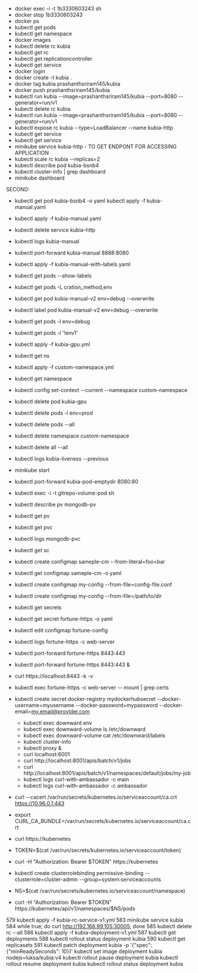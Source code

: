  - docker exec -i -t 1b3330603243 sh
 - docker stop 1b3330603243
 - docker ps
 - kubectl get pods
 - kubectl get namespace
 - docker images 
 - kubectl delete rc kubia
 - kubectl get rc
 - kubectl get replicationcontroller
 - kubectl get service
 - docker login
- docker create -t kubia .
 - docker tag kubia prashanthsriram145/kubia
 - docker push prashanthsriram145/kubia
 - kubectl run kubia --image=prashanthsriram145/kubia --port=8080 --generator=run/v1
 - kubectl delete rc kubia
 - kubectl run kubia --image=prashanthsriram145/kubia --port=8080 --generator=run/v1
 - kubectl expose rc kubia --type=LoadBalancer --name kubia-http
 - kubectl get service
 - kubectl get service
- minikube service kubia-http - TO GET ENDPONT FOR ACCESSING APPLICATION
- kubectl scale rc kubia --replicas=2
- kubectl describe pod kubia-bsnb4
- kubectl cluster-info | grep dashboard
- minikube dashboard

SECOND:
- kubectl get pod kubia-bsnb4 -o yaml
kubectl apply -f kubia-manual.yaml 
- kubectl apply -f kubia-manual.yaml 
- kubectl delete service kubia-http
- kubectl logs kubia-manual
- kubectl port-forward kubia-manual 8888:8080
- kubectl apply -f kubia-manual-with-labels.yaml 
- kubectl get pods --show-labels
- kubectl get pods -L cration_method,env
- kubectl get pod kubia-manual-v2 env=debug --overwrite
- kubectl label pod kubia-manual-v2 env=debug --overwrite
- kubectl get pods -l env=debug
- kubectl get pods -l '!env1'
- kubectl apply -f kubia-gpu.yml 
- kubectl get ns
- kubectl apply -f custom-namespace.yml 
- kubectl get namespace
- kubectl config set-context --current --namespace custom-namespace
- kubectl delete pod kubia-gpu
- kubectl delete pods -l env=prod
- kubectl delete pods --all
- kubectl delete namespace custom-namespace
- kubectl delete all --all
- kubectl logs kubia-liveness --previous

- minikube start
- kubectl port-forward kubia-pod-emptydir 8080:80
- kubectl exec -i -t gitrepo-volume-pod sh
- kubectl describe pv mongodb-pv
- kubectl get pv
- kubectl get pvc
- kubectl logs mongodb-pvc
- kubectl get sc

- kubectl create configmap sameple-cm --from-literal=foo=bar
- kubectl get configmap sameple-cm -o yaml
- kubectl create configmap my-config --from-file=config-file.conf
- kubectl create configmap my-config --from-file=/path/to/dir


- kubectl get secrets
- kubectl get secret fortune-https -o yaml
- kubectl edit configmap fortune-config
- kubectl logs fortune-https -c web-server
- kubectl port-forward fortune-https 8443:443
- kubectl port-forward fortune-https 8443:443 &
- curl https://localhost:8443 -k -v
- kubectl exec fortune-https -c web-server -- mount | grep certs
- kubectl create secret docker-registry mydockerhubsecret --docker-username=myusername --docker-password=mypassword --docker-email=my.email@provider.com


  - kubectl exec downward env
  - kubectl exec downward-volume ls  /etc/downward
  - kubectl exec downward-volume cat /etc/downward/labels
  - kubectl cluster-info
  - kubectl proxy &
  - curl localhost:8001
  - curl http://localhost:8001/apis/batch/v1/jobs
  - curl http://localhost:8001/apis/batch/v1/namespaces/default/jobs/my-job
  - kubectl logs curl-with-ambassador -c main
  - kubectl logs curl-with-ambassador -c ambassador
 - curl --cacert /var/run/secrets/kubernetes.io/serviceaccount/ca.crt https://10.96.0.1:443
- export CURL_CA_BUNDLE=/var/run/secrets/kubernetes.io/serviceaccount/ca.crt
- curl https://kubernetes
- TOKEN=$(cat /var/run/secrets/kubernetes.io/serviceaccount/token)
- curl -H "Authorization: Bearer $TOKEN" https://kubernetes
- kubectl create clusterrolebinding permissive-binding --clusterrole=cluster-admin --group=system:serviceaccounts
- NS=$(cat /var/run/secrets/kubernetes.io/serviceaccount/namespace)
 - curl -H "Authorization: Bearer $TOKEN" https://kubernetes/api/v1/namespaces/$NS/pods
  
579  kubectl apply -f kubia-rc-service-v1.yml 
  583  minikube service kubia
  584  while true; do curl http://192.168.99.105:30005; done
  585  kubectl delete rc --all
  586  kubectl apply -f kubia-deployment-v1.yml 
  587  kubectl get deployments
  588  kubectl rollout status deployment kubia
  590  kubectl get replicasets
  591  kubectl patch deployment kubia -p '{"spec": {"minReadySeconds": 10}}'
kubectl set image deployment kubia nodejs=luksa/kubia:v4
kubectl rollout pause deployment kubia
kubectl rollout resume deployment kubia
kubectl rollout status deployment kubia
